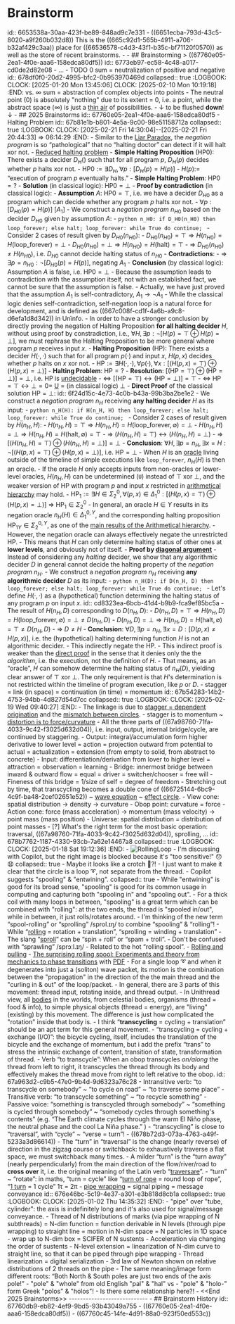 # Brainstorm
id:: 6653538a-30aa-423f-be89-848ad9c7e331
	- ((6651ecba-793d-43c5-8020-a9f260b032d8)) This is the ((665c92d1-565b-4911-a706-b32af429c3aa)) place for ((66536578-c4d3-43f1-b35c-bf71120f0570)) as well as the store of recent brainstorms.
	-
	- ## Brainstorming > ((67760e05-2ea1-4f0e-aaa6-158edca80df5))
	  id:: 6773eb97-ec58-4c48-a017-cd0de2d82e08
		- ...
		- TODO 0 sum = neutralization of positive and negative 
		  id:: 678df0f0-20d2-4995-bfc2-0b953970469d
		  collapsed:: true
		  :LOGBOOK:
		  CLOCK: [2025-01-20 Mon 13:45:06]
		  CLOCK: [2025-02-10 Mon 10:19:18]
		  :END:
		  vs. ∞ sum = abstraction of complex objects into points
			- The neutral point (0) is absolutely "nothing" due to its extent = 0, i.e. a point, while the abstract space (∞) is just a [thin air](((671d06ba-cb96-4424-9bee-4e6327ba7f9d))) of possibilities.
		- ↓ to be flushed **down**! ↓
	- ## 2025 Brainstorms
	  id:: 67760e05-2ea1-4f0e-aaa6-158edca80df5
		- Halting Problem
		  id:: 67b81e1b-b801-4e5a-9c00-98e51158712a
		  collapsed:: true
		  :LOGBOOK:
		  CLOCK: [2025-02-21 Fri 14:30:04]--[2025-02-21 Fri 20:44:33] =>  06:14:29
		  :END:
			- Similar to the [Liar Paradox](https://en.wikipedia.org/wiki/Liar_paradox), the _negation program_ is so “pathological” that no “halting doctor” can detect if it will halt xor not.
			- [Reduced halting problem](https://creatzyitnotes.blogspot.com/2009/10/reduced-halting-problem.html)
			- **Simple Halting Proposition** ($\text{HP0}$): There exists a decider $D_H()$ such that for all program $p$, $D_H(p)$ decides whether $p$ halts xor not.
				- $\text{HP0} := ∃ D_H, ∀ p: [D_H(p) = H(p)]$
				- $H(p) :=$ “execution of program $p$ eventually halts.”
			- **Simple Halting Problem**: $\text{HP0} = ?$
				- **Solution** (in classical logic): $\text{HP0} = ⊥$
				- **Proof by contradiction** (in classical logic):
					- **Assumption** $A$: $\text{HP0} = ⊤$, i.e. we have a decider $D_{H0}$ as a program which can decide whether any program $p$ halts xor not.
						- $∀ p: [D_{H0}(p) = H(p)]$  [$A_1$]
					- We construct a _negation program_ $n_{H0}$ based on the decider $D_{H0}$ given by assumption $A$:
						- ```python
						  n_H0: if D_H0(n_H0) then loop_forever; else halt;
						  loop_forever: while True do continue;
						  ```
					- Consider 2 cases of result given by $D_{H0}(n_{H0})$:
						- $D_{H0}(n_{H0}) = ⊤ ⇒ H(n_{H0}) = H( \text{loop\_forever} ) = ⊥$
						- $D_{H0}(n_{H0}) = ⊥ ⇒ H(n_{H0}) = H(\text{halt}) = ⊤$
					- ⇒ $D_{H0}(n_{H0}) ≠ H(n_{H0})$, i.e. $D_{H0}$ cannot decide halting status of $n_{H0}$
					- **Contradictions**:
						- ⇒ $∃ p=n_{H0}:  ¬[D_{H0}(p) = H(p)]$, negating $A_1$
					- **Conclusion** (by classical logic): Assumption $A$ is false, i.e. $\text{HP0} = ⊥$
						- Because the assumption leads to contradiction with the assumption itself, not with an established fact, we cannot be sure that the assumption is false.
						- Actually, we have just proved that the assumption $A_1$ is self-contradictory,
						  $A_1 → ¬A_1$
						- While the classical logic denies self-contradiction, self-negation loop is a natural force for development, and is defined as ((667c008f-cd1f-4a6b-a9c8-d6efa1d8d342)) in Unïnfo.
			- In order to have a stronger conclusion by directly proving the negation of Halting Proposition **for all halting decider** $H$, without using proof by constradiction, 
			  i.e., $∀ H, ∃ p:  ¬[H(p) = ⊤ ⊕ H(p) = ⊥]$,
			  we must rephrase the Halting Proposition to be more general where program $p$ receives input $x$.
			- **Halting Proposition** ($\text{HP}$): There exists a decider $H(·,·)$ such that for all program $p(·)$ and input $x$, $H(p, x)$ decides whether $p$ halts on $x$ xor not.
				- $\text{HP} := ∃ H(·,·), ∀ p(·), ∀ x: [(H(p,x) = ⊤) ⊕ (H(p,x) = ⊥)]$
			- **Halting Problem**: $\text{HP} = ?$
				- **Resolution**: $[(\text{HP} = ⊤) ⊕ (\text{HP} = ⊥)] = ⊥$, i.e. $\text{HP}$ is [undecidable](https://en.wikipedia.org/wiki/Undecidable_problem)
					- ⇔ $[(\text{HP} = ⊤) ↔ (\text{HP} = ⊥)]  = ⊤$
					- ⇔ $\text{HP} = ⊤↔⊥  = 0 =$ [U](https://en.wikipedia.org/wiki/Three-valued_logic) $=$ (in classical logic) $⊥$
				- **Direct Proof** of the classical solution $\text{HP} = ⊥$:
				  id:: 6f24d15c-4e73-4c0b-b43a-99b3ba2be1e2
					- We construct a _negation program_ $n_H$ receiving **any halting decider** $H$ as its input:
						- ```python
						  n_H(H): if H(n_H, H) then loop_forever; else halt;
						  loop_forever: while True do continue;
						  ```
					- Consider 2 cases of result given by $H(n_H, H)$:
						- $H(n_H, H) = ⊤ ⇒ H(n_H, H) = H( \text{loop\_forever}, ∅) = ⊥$
						- $H(n_H, H) = ⊥ ⇒ H(n_H, H) = H(\text{halt}, ∅) = ⊤$
					- ⇒ $(H(n_H, H) = ⊤) ↔ (H(n_H, H) = ⊥)$
					- ⇒ $[(H(n_H, H) = ⊤) ⊕ (H(n_H, H) = ⊥)] = ⊥$
					- **Conclusion**: $∀ H, ∃ p = n_H, ∃ x = H:  ¬[(H(p, x) = ⊤) ⊕ (H(p, x) = ⊥)]$, i.e. $\text{HP} = ⊥$
						- When $H$ is an [oracle](https://en.wikipedia.org/wiki/Oracle_machine) living outside of the timeline of simple executions like `loop_forever`, $n_H(H)$ is then an oracle.
						- If the oracle $H$ only accepts inputs from non-oracles or lower-level oracles, $H(n_H, H)$ can be undetermined (`U`) instead of ⊤ xor ⊥, and the weaker version of $\text{HP}$ with program $p$ and input $x$ restricted in [arithmetical hierarchy](https://en.wikipedia.org/wiki/Arithmetical_hierarchy) may hold.
							- $\text{HP}_1 := ∃ H ∈ \Sigma_{2}^0, ∀ (p, x) ∈ \Delta_{1}^{0}: [(H(p,x) = ⊤) ⊕ (H(p,x) = ⊥)]$
							  ⇒ $\text{HP}_1 ∈ \Sigma_{2}^0$
							- In general, an oracle $H ∈ Y$ results in its negation oracle $n_H(H) ∈ \Delta_{1}^{0,Y}$, and the corresponding halting proposition $\text{HP}_{1Y} ∈ \Sigma_{2}^{0,Y}$, as one of the [main results of the Arithmetical hierarchy](https://en.wikipedia.org/wiki/Arithmetical_hierarchy#Summary_of_main_results).
						- However, the negation oracle can always effectively negate the unrestricted $\text{HP}$.
						- This means that $H$ can only determine halting status of other ones at **lower levels**, and obviously not of itself.
				- **Proof by [diagonal argument](https://en.wikipedia.org/wiki/Cantor%27s_diagonal_argument)**
					- Instead of considering any _halting_ decider, we show that any algorithmic decider $D$ in general cannot decide the halting property of the _negation program_ $n_H$.
					- We construct a _negation program_ $n_H$ receiving **any algorithmic decider** $D$ as its input:
						- ```python
						  n_H(D): if D(n_H, D) then loop_forever; else halt;
						  loop_forever: while True do continue;
						  ```
					- Let's define $H(·,·)$ as a (hypothetical) function determining the halting status of any program $p$ on input $x$.
					  id:: cd8323ea-6bcb-41d4-b9b9-fca9ef85bc5a
					- The result of $H(n_H, D)$ corresponding to $D(n_H, D)$:
						- $D(n_H, D) = ⊤ ⇒ H(n_H, D) = H( \text{loop\_forever}, ∅) = ⊥ ≠ D(n_H, D)$
						- $D(n_H, D) = ⊥ ⇒ H(n_H, D) = H(\text{halt}, ∅) = ⊤ ≠ D(n_H, D)$
					- ⇒ $D ≠ H$
					- **Conclusion**: $∀ D, ∃ p = n_H, ∃ x = D:  [D(p, x) ≠ H(p, x)]$, i.e. the (hypothetical) halting determining function $H$ is not an algorithmic decider.
						- This indirectly negate the $\text{HP}$.
						- This indirect proof is weaker than the [direct proof](((6f24d15c-4e73-4c0b-b43a-99b3ba2be1e2))) in the sense that it denies only the the _algorithm_, i.e. the execution, not the definition of $H$.
						- That means, as an “oracle”, $H$ can somehow determine the halting status of $n_H(D)$, yielding clear answer of ⊤ xor ⊥. The only requirement is that $H$'s determination is not restricted within the timeline of program execution, like $p$ or $D$.
		- stagger = link (in space) = continuation (in time) = momentum
		  id:: 67b54283-14b2-4753-94bb-4d827d54d7cc
		  collapsed:: true
		  :LOGBOOK:
		  CLOCK: [2025-02-19 Wed 09:40:27]
		  :END:
			- The linkage is due to [stagger = dependent origination](((67b541c9-befb-46b8-b2ae-e6e251043153))) and the [mismatch between circles](((67b541cb-a5c9-4634-b5f7-080d367faa4c))).
				- stagger is to momentum ~ [distortion is to force/curvature](((67b541d0-9e59-42ec-9199-9e9e114579e8)))
			- All the three parts of ((67a98760-71fa-4033-9c42-f3025d632d04)), i.e. input, output, internal bridge/cycle, are continued by staggering.
				- Output: integral/accumulation form higher derivative to lower level = action = projection outward from potential to actual = actualization = extension (from empty to solid, from abstract to concrete)
				- Input: differentiation/derivation from lover to higher level = attraction = observation = learning
				- Bridge: innermost bridge between inward & outward flow = equal = driver = switcher/chooser = free will
					- Fineness of this bridge = 1/size of self = degree of freedom
			- Stretching out by time, that transcycling becomes a double cone of ((66725144-6bc9-4c9f-ba48-2cef02651e52)) ~ [wave equation](https://en.wikipedia.org/wiki/Wave_equation) ~ [effect circle](((674ff584-00e3-40d8-9b77-21e9dca899dd))).
				- View cone: spatial distribution → density → curvature
				- Obop point: curvature = force
				- Action cone: force (mass acceleration) → momentum (mass velocity) → point mass (mass position)
				- Universe: spatial distribution = distribution of point masses
		- [?] What's the right term for the most basic operation: traversal, ((67a98760-71fa-4033-9c42-f3025d632d04)), sprolling, ...
		  id:: 678b7762-1187-4330-93cb-7a62e14467a8
		  collapsed:: true
		  :LOGBOOK:
		  CLOCK: [2025-01-18 Sat 19:12:36]
		  :END:
			- ![RollingLoop](https://docs.google.com/drawings/d/e/2PACX-1vTc1vvF4Bghp7a62iW_QccyZaVtiJR9eD8d44eIxfqCeXof9NY4tvKP179l3tfLH4M7mLZKQXBqWmKc/pub?w=473&h=123)
			- I'm discussing with Copilot, but the right image is blocked because it's "too sensitive!" 😯😧
			  collapsed:: true
				- Maybe it looks like a crotch 🤔?!
				- I just want to make it clear that the circle is a loop ➰, not separate from the thread.
			- Copilot suggests "spooling" & "entwining".
			  collapsed:: true
				- While "entwining" is good for its broad sense, "spooling" is good for its common usage in computing and capturing both "spooling in" and "spooling out".
				- For a thick coil with many loops in between, "spooling" is a great term which can be combined with "rolling": at the two ends, the thread is "spooled in/out", while in between, it just rolls/rotates around.
				- I'm thinking of the new term “spool-rolling” or “sprolling” /sprol.ɪŋ/ to combine “spooling” & “rolling”!
					- While “[rolling](https://en.wikipedia.org/wiki/Rolling) = rotation + translation”, “sprolling = winding + translation”
					- The slang “[sproll](https://www.urbandictionary.com/define.php?term=Sproll)” can be “spin + roll” or “spam + troll”.
					- Don't be confused with “sprawling” /sprɔːl.ɪŋ/
					- Related to the hot “rolling spool”.
						- [Rolling and pulling](https://leancrew.com/all-this/2023/06/rolling-and-pulling/)
						- [The surprising rolling spool: Experiments and theory from mechanics to phase transitions](https://www.researchgate.net/publication/264161700_The_surprising_rolling_spool_Experiments_and_theory_from_mechanics_to_phase_transitions) with [PDF](../assets/physics/Surprising-EJP09JunRev.pdf)
			- For a single loop ➰ and when it degenerates into just a (soliton) wave packet, its motion is the combination between the "propagation" in the direction of the the main thread and the "curling in & out" of the loop/packet.
			- In general, there are 3 parts of this movement: thread input, rotating inside, and thread output.
				- In Unithread view, all [bodies](((66c810a0-9861-4787-bdcf-1378219332be))) in the worlds, from celestial bodies, organisms (thread = food & info), to simple physical objects (thread = energy), are "living" (existing) by this movement. The difference is just how complicated the "rotation" inside that body is.
				- I think “**transcycling** = cycling + translation” should be an apt term for this general movement.
					- “transcycling = cycling + exchange (I/O)”: the bicycle cycling, itself, includes the translation of the bicycle and the exchange of momentum, but i add the prefix “trans” to stress the intrinsic exchange of content, transition of state, transformation of thread.
					- Verb “to transcycle”: When an obop transcycles *on/along* the thread from left to right, it transcycles the thread through its body and effectively makes the thread move from right to left relative to the obop.
					  id:: 67a963d2-c9b5-47e0-9b4d-9d6323a76c28
						- Intransitive verb: “to transcycle on somebody” ~ “to cycle on road” ~ “to traverse some place”
						- Transitive verb: “to transcycle something” ~ “to recycle something”
							- Passive voice: “something is transcycled through somebody” ~ “something is cycled through somebody” ~ “somebody cycles through something's contents” (e.g. “The Earth climate cycles through the warm El Niño phase, the neutral phase and the cool La Niña phase.” )
				- “transcycling” is close to “traversal”, with “cycle” ~ “verse = turn”!
					- ((678b72d3-073a-4763-a49f-5233a3d86614))
					- The “turn” in “traversal” is the change (nearly reverse) of direction in the zigzag course or switchback: to exhaustively traverse a flat space, we must switchback many times.
						- A milder “turn” is the “turn away” (nearly perpendicularly) from the main direction of the flow/river/road to **cross over** it, i.e. the original meaning of the Latin verb “[traversare](https://en.wiktionary.org/wiki/traversare)”.
					- “turn” ~ “rotate”: in maths, “turn = cycle” like “[turn of rope](https://en.wikipedia.org/wiki/Turn_(knot)) = round loop of rope”, “[1 turn](https://en.wikipedia.org/wiki/Turn_(angle)) = 1 cycle” 1τ = 2π
		- [pipe wrapping](((670cdcb4-3c85-45af-8c30-3c3284ed37df))) = signal piping = message conveyance
		  id:: 676e46bc-5c19-4e37-a301-e3b818d8cb1a
		  collapsed:: true
		  :LOGBOOK:
		  CLOCK: [2025-01-02 Thu 14:35:32]
		  :END:
			- "pipe" over "tube, cylinder": the axis is indefinitely long and it's also used for signal/message conveyance.
			- Thread of N distributions of marks (via pipe wrapping of N subthreads) = N-dim function = function derivable in N levels (through pipe wrapping) to straight line = motion in N-dim space = N particles in 1D space
				- wrap up to N-dim box = SCIFER of N sustents
					- Acceleration via changing the order of sustents
				- N-level extension = linearization of N-dim curve to straight line, so that it can be piped through pipe wrapping
					- Thread linearization = digital serialization
				- 3rd law of Newton shown on relative distributions of 2 threads on the pipe
			- The same meaning/image form different roots:
			  “Both North & South poles are just two ends of the axis pole!”
				- "pole" & "whole"  from old English "pal" & "hal" 
				  vs
				- "pole" & "holo-" form Greek "polos" & "holos"!
				- Is there some relationship here?!
		- <<End 2025 Brainstorms>>
		  ----------------------------
	- ## Brainstorm History
	  id:: 67760db9-eb82-4ef9-9bd5-93b43049a755
		- ((67760e05-2ea1-4f0e-aaa6-158edca80df5))
		- ((67760c45-14fe-4d91-88a0-923f50ed553c))